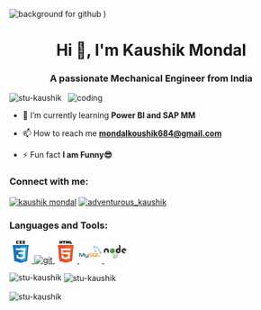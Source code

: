 ![background for github](https://github.com/user-attachments/assets/70b65a30-0ce5-4fbb-a94b-23ee67c7a141)
)
<h1 align="center">Hi 👋, I'm Kaushik Mondal</h1>
<h3 align="center">A passionate Mechanical Engineer from India</h3>

<img align="right" alt="coding" width="400" src="https://indoanalytica.com/static/images/data-science-5.gif">

<p align="left"> <img src="https://komarev.com/ghpvc/?username=stu-kaushik&label=Profile%20views&color=0e75b6&style=flat" alt="stu-kaushik" /> </p>

- 🌱 I’m currently learning **Power BI and SAP MM**

- 📫 How to reach me **mondalkoushik684@gmail.com**

- ⚡ Fun fact **I am Funny😎**

<h3 align="left">Connect with me:</h3>
<p align="left">
<a href="https://linkedin.com/in/kaushik mondal" target="blank"><img align="center" src="https://raw.githubusercontent.com/rahuldkjain/github-profile-readme-generator/master/src/images/icons/Social/linked-in-alt.svg" alt="kaushik mondal" height="30" width="40" /></a>
<a href="https://instagram.com/adventurous_kaushik" target="blank"><img align="center" src="https://raw.githubusercontent.com/rahuldkjain/github-profile-readme-generator/master/src/images/icons/Social/instagram.svg" alt="adventurous_kaushik" height="30" width="40" /></a>
</p>

<h3 align="left">Languages and Tools:</h3>
<p align="left"> <a href="https://www.w3schools.com/css/" target="_blank" rel="noreferrer"> <img src="https://raw.githubusercontent.com/devicons/devicon/master/icons/css3/css3-original-wordmark.svg" alt="css3" width="40" height="40"/> </a> <a href="https://git-scm.com/" target="_blank" rel="noreferrer"> <img src="https://www.vectorlogo.zone/logos/git-scm/git-scm-icon.svg" alt="git" width="40" height="40"/> </a> <a href="https://www.w3.org/html/" target="_blank" rel="noreferrer"> <img src="https://raw.githubusercontent.com/devicons/devicon/master/icons/html5/html5-original-wordmark.svg" alt="html5" width="40" height="40"/> </a> <a href="https://www.mysql.com/" target="_blank" rel="noreferrer"> <img src="https://raw.githubusercontent.com/devicons/devicon/master/icons/mysql/mysql-original-wordmark.svg" alt="mysql" width="40" height="40"/> </a> <a href="https://nodejs.org" target="_blank" rel="noreferrer"> <img src="https://raw.githubusercontent.com/devicons/devicon/master/icons/nodejs/nodejs-original-wordmark.svg" alt="nodejs" width="40" height="40"/> </a> </p>

<p><img align="left" src="https://github-readme-stats.vercel.app/api/top-langs?username=stu-kaushik&show_icons=true&locale=en&layout=compact" alt="stu-kaushik" /></p>

<p>&nbsp;<img align="center" src="https://github-readme-stats.vercel.app/api?username=stu-kaushik&show_icons=true&locale=en" alt="stu-kaushik" /></p>

<p><img align="center" src="https://github-readme-streak-stats.herokuapp.com/?user=stu-kaushik&" alt="stu-kaushik" /></p>
